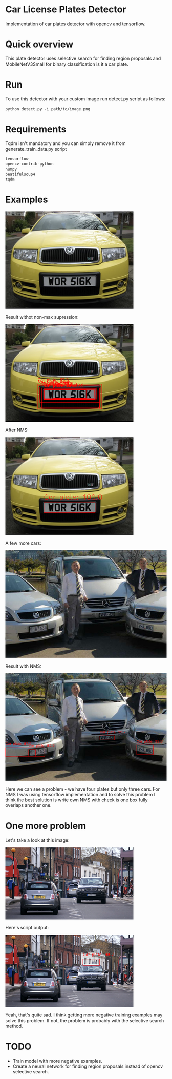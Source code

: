 # Car License Plates Detector

Implementation of car plates detector with opencv and tensorflow.

# Quick overview

This plate detector uses selective search for finding region proposals and MobileNetV3Small for binary classification is it a car plate.

# Run

To use this detector with your custom image run detect.py script as follows:

``` 
python detect.py -i path/to/image.png
```

# Requirements
Tqdm isn't mandatory and you can simply remove it from generate_train_data.py script
```
tensorflow
opencv-contrib-python
numpy
beatifulsoup4
tqdm
```
# Examples

![A car](https://github.com/flash10042/Car-Plates-Detector/blob/main/examples/Car_11.png)

Result withot non-max supression:

![A lot rects](https://github.com/flash10042/Car-Plates-Detector/blob/main/examples/Car_11_no_nms.png)

After NMS:

![Only one rect](https://github.com/flash10042/Car-Plates-Detector/blob/main/examples/Car_11_with_nms.png)

A few more cars:

![Much more cars](https://github.com/flash10042/Car-Plates-Detector/blob/main/examples/Car_223.png)

Result with NMS:

![Three cars four plates](https://github.com/flash10042/Car-Plates-Detector/blob/main/examples/Car_223_with_nms.png)

Here we can see a problem - we have four plates but only three cars. For NMS I was using tensorflow implementation and 
to solve this problem I think the best solution is write own NMS with check is one box fully overlaps another one.

# One more problem

Let's take a look at this image:

![Two cars two plates](https://github.com/flash10042/Car-Plates-Detector/blob/main/examples/Car_71.png)

Here's script output:

![What?](https://github.com/flash10042/Car-Plates-Detector/blob/main/examples/Car_71_no_nms.png)

Yeah, that's quite sad. I think getting more negative training examples may solve this problem. 
If not, the problem is probably with the selective search method.

# TODO

* Train model with more negative examples.
* Create a neural network for finding region proposals instead of opencv selective search.
